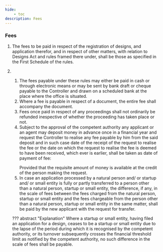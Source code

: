 ```yaml
---
hide:
    - toc
description: Fees
---
```


### Fees

1. The fees to be paid in respect of the registration of designs, and application therefor, and in respect of other matters, with relation to Designs Act and rules framed there under, shall be those as specified in the First Schedule of the rules.
2. ​
    1. The fees payable under these rules may either be paid in cash or through electronic means or may be sent by bank draft or cheque payable to the Controller and drawn on a scheduled bank at the place where the office is situated.
    2. Where a fee is payable in respect of a document, the entire fee shall accompany the document.
    3. Fees once paid in respect of any proceedings shall not ordinarily be refunded inespective of whether the proceeding has taken place or not.
    4. Subject to the approval of the competent authority any applicant or an agent may deposit money in advance once in a financial year and request the Controller to realise any fee payable by him from the said deposit and in such case date of the receipt of the request to realise the fee or the date on which the request to realise the fee is deemed to have been received, which ever is earlier, shall be taken as date of payment of fee: </p> Provided that the requisite amount of money is available at the credit of the person making the request.
    5. In case an application processed by a natural person and/ or startup and/ or small entity is fully or partly transferred to a person other than a natural person, startup or small entity, the difference, if any, in the scale of fees between the fees charged from the natural person, startup or small entity and the fees chargeable from the person other than a natural person, startup or small entity in the same matter, shall be paid by the new applicant with the request for transfer.

    ??? abstract "Explanation"
        Where a startup or small entity, having filed an application for a design, ceases to be a startup or small entity due to the lapse of the period during which it is recognised by the competent authority, or its turnover subsequently crosses the financial threshold limit as notified by the competent authority, no such difference in the scale of fees shall be payable.


